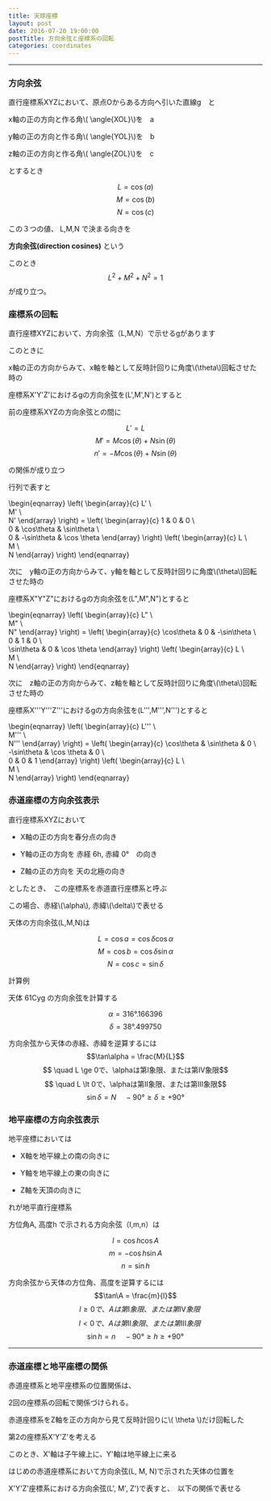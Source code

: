 ```yaml
---
title: 天球座標
layout: post
date: 2016-07-20 19:00:00
postTitle: 方向余弦と座標系の回転
categories: coordinates
---
```


-------

### 方向余弦

<div id="canvas1"></div>

直行座標系XYZにおいて、原点Oからある方向へ引いた直線g　と

x軸の正の方向と作る角\\( \angle{XOL}\\)を　a

y軸の正の方向と作る角\\( \angle{YOL}\\)を　b

z軸の正の方向と作る角\\( \angle{ZOL}\\)を　c 

とするとき

$$L= \cos(a) $$
$$M= \cos(b)$$
$$N= \cos(c)$$

この３つの値、 L,M,N で決まる向きを

__方向余弦(direction cosines)__ という

このとき
$$L^2+M^2+N^2 = 1$$
が成り立つ。

### 座標系の回転

直行座標XYZにおいて、方向余弦（L,M,N）で示せるgがあります

このときに　

x軸の正の方向からみて、x軸を軸として反時計回りに角度\\(\theta\\)回転させた時の

座標系X'Y'Z'におけるgの方向余弦を(L',M',N')とすると

前の座標系XYZの方向余弦との間に

$$L'=L$$
$$M'=M\cos(\theta) + N\sin(\theta)$$
$$n'=-M\cos(\theta) + N\sin(\theta)$$

の関係が成り立つ

行列で表すと

\begin{eqnarray}
   \left(
     \begin{array}{c}
       L' \\\
       M' \\\
       N'
     \end{array}
   \right)
 = \left(
     \begin{array}{c}
       1 & 0 & 0 \\\
       0 & \cos\theta & \sin\theta \\\
       0 & -\sin\theta & \cos \theta
     \end{array}
   \right)
   \left(
     \begin{array}{c}
       L \\\
       M \\\
       N
     \end{array}
   \right)
\end{eqnarray}

次に　y軸の正の方向からみて、y軸を軸として反時計回りに角度\\(\theta\\)回転させた時の

座標系X"Y"Z"におけるgの方向余弦を(L",M",N")とすると

\begin{eqnarray}
   \left(
     \begin{array}{c}
       L" \\\
       M" \\\
       N"
     \end{array}
   \right)
 = \left(
     \begin{array}{c} 
       \cos\theta & 0 & -\sin\theta \\\
       0 & 1 & 0 \\\
       \sin\theta & 0 & \cos \theta
     \end{array}
   \right)
   \left(
     \begin{array}{c}
       L \\\
       M \\\
       N
     \end{array}
   \right)
\end{eqnarray}

次に　z軸の正の方向からみて、z軸を軸として反時計回りに角度\\(\theta\\)回転させた時の

座標系X'''Y'''Z'''におけるgの方向余弦を(L''',M''',N''')とすると

\begin{eqnarray}
   \left(
     \begin{array}{c}
       L''' \\\
       M''' \\\
       N'''
     \end{array}
   \right)
 = \left(
     \begin{array}{c} 
       \cos\theta &  \sin\theta & 0 \\\
       -\sin\theta &  \cos \theta & 0 \\\
       0 & 0 & 1 
     \end{array}
   \right)
   \left(
     \begin{array}{c}
       L \\\
       M \\\
       N
     \end{array}
   \right)
\end{eqnarray}

### 赤道座標の方向余弦表示

<div id="canvas2"></div>

直行座標系XYZにおいて

+ X軸の正の方向を春分点の向き

+ Y軸の正の方向を 赤経 6h, 赤緯 0°　の向き

+ Z軸の正の方向を 天の北極の向き

としたとき、　この座標系を赤道直行座標系と呼ぶ

この場合、赤経\\(\alpha\\), 赤緯\\(\delta\\)で表せる

天体の方向余弦(L,M,N)は

$$L=\cos{a}=\cos \delta \cos \alpha$$
$$M=\cos{b}=\cos \delta \sin \alpha$$
$$N=\cos{c}=\sin \delta $$

<label class="label label-info">計算例</label>

天体 61Cyg の方向余弦を計算する

$$\alpha=316°.166396$$
$$\delta=38°.499750$$

<div id="L"></div>
<div id="M"></div>
<div id="N"></div>

方向余弦から天体の赤経、赤緯を逆算するには
$$\tan\alpha = \frac{M}{L}$$
$$ \quad L \ge 0で、\alphaは第Ⅰ象限、または第Ⅳ象限$$
$$ \quad L \lt 0で、\alphaは第Ⅱ象限、または第Ⅲ象限$$
$$\sin \delta=N \quad -90°　\ge \delta \ge +90°　$$

### 地平座標の方向余弦表示

<div id="canvas3"></div>

地平座標においては

+ X軸を地平線上の南の向きに

+ Y軸を地平線上の東の向きに

+ Z軸を天頂の向きに

れが地平直行座標系

方位角A, 高度h で示される方向余弦（l,m,n）は

$$l = \cos h \cos A$$
$$m = -\cos h \sin A$$
$$n = \sin h$$

方向余弦から天体の方位角、高度を逆算するには
$$\tan\A = \frac{m}{l}$$
$$ \quad l \ge 0で、Aは第Ⅰ象限、または第Ⅳ象限$$
$$ \quad l \lt 0で、Aは第Ⅱ象限、または第Ⅲ象限$$
$$\sin h=n \quad -90°　\ge h \ge +90°　$$

-----

### 赤道座標と地平座標の関係

<div id="canvas4"></div>

赤道座標系と地平座標系の位置関係は、

2回の座標系の回転で関係づけられる。

赤道座標系をZ軸を正の方向から見て反時計回りに\\( \theta \\)だけ回転した

第2の座標系X'Y'Z'を考える

このとき、X'軸は子午線上に、Y'軸は地平線上に来る

はじめの赤道座標系において方向余弦(L, M, N)で示された天体の位置を

X'Y'Z'座標系における方向余弦(L', M', Z')で表すと、　以下の関係で表せる





<script src="//code.jquery.com/jquery-1.11.3.js"></script>
<script src="{{site.url}}/js/three.js"></script>
<script src="{{site.url}}/js/celestial-calc.js"></script>
<script src="https://dl.dropboxusercontent.com/u/3587259/Code/Threejs/OrbitControls.js"></script>
<script type="text/javascript" src="http://cdn.mathjax.org/mathjax/latest/MathJax.js?config=TeX-AMS-MML_SVG"></script>
<script src="https://cdn.rawgit.com/google/code-prettify/master/loader/run_prettify.js?skin=sons-of-obsidian"></script>
<script type="text/javascript">
var $window = $(window)
  // make code pretty
  $('pre').addClass('prettyprint');
  $('pre').css({"background":"#111",
                 "font-size":"1.05em",
                    "border":"0px"}
                );
  $('code').css({"font-size":"1.05em","color":"#f00"});
  $('canvas').css({"background":"#fff"});

var height = 500,
    width  = 700;
var pi2 = Math.PI * 2;
var pi = Math.PI;
var aDegree = Math.PI / 180;
var decStep = Math.PI / 18;

function Point(x,y,z){
  this.x = x;
  this.y = y;
  this.z = z;
};
  // variables
  var sphereRadius = 200,
      earthRadius = 4,
      axisLength = sphereRadius * 1.3;

  // point material
  var pointMaterial = new THREE.MeshLambertMaterial( {
    color: 0xffffff
  } );
  var pointGeometry = new THREE.SphereGeometry( 4, 32, 32 );

  // oxyz座標
  var xyz = [];
  xyz.push(new Point(0,0,0));
  xyz.push(new Point(axisLength,0,0));
  xyz.push(new Point(0,axisLength,0));
  xyz.push(new Point(0,0,axisLength));

  // 東西南北
  var news = [];
  news.push(new Point(sphereRadius,0,0));
  news.push(new Point(0,sphereRadius,0));
  news.push(new Point(-sphereRadius,0,0));
  news.push(new Point(0,-sphereRadius,0));

// 
var proc1 = function(){

  // シーン追加
  var scene = new THREE.Scene();
    // カメラを追加
  var camera = new THREE.OrthographicCamera(  width / - 2, width / 2, height / 2, height / - 2, 1, 10000 );
  camera.position.y = -1000;

  // ライト追加
  var ambLight = new THREE.AmbientLight(0xffff00, 1.0);
  scene.add(ambLight);



  // point material
  var pointMaterial = new THREE.MeshLambertMaterial( {
    color: 0xffffff
  } );

  
  // renderer 追加
  var renderer = new THREE.WebGLRenderer();
  renderer.setSize( width, height );
  document.getElementById("canvas1").appendChild( renderer.domElement );
  // control追加
  controls = new THREE.OrbitControls(camera, renderer.domElement);
  
  // オブジェクト追加
  var group = new THREE.Group();
  
  // Celestial Sphere
  var sphereGeo = new THREE.SphereGeometry( sphereRadius, 32, 32 );
  var sphereMat = new THREE.MeshLambertMaterial( {
    color: 0xffff00,
    transparent: true,
    opacity: 0.3
  } );
  // celestial sphere
  var sphere = new THREE.Mesh( sphereGeo, sphereMat );
  group.add( sphere );

  // 座標xyz  
  var points = [];
  for (var i = 0; i < xyz.length; i++) {

    points[i] = new THREE.SphereGeometry( 4, 32, 32 );
    var x = xyz[i].x;
    var y = xyz[i].y;
    var z = xyz[i].z;
 
    var pointMesh = new THREE.Mesh( points[i], pointMaterial );
    pointMesh.position.set(x, y, z) ; 
    group.add(pointMesh);

  };

  // 天体点
  var gamma = new THREE.SphereGeometry( 4, 32, 32 );
  var pointMesh = new THREE.Mesh( gamma, pointMaterial );

  var alpha = aDegree * 30;
  var delta = aDegree * 45;

  var x = sphereRadius;
  var y = 0;
  var z = 0;

  // z軸の周りを反時計回りで回す
  var x1 = x*Math.cos(delta) + y*Math.sin(delta);
  var y1 = x*Math.sin(delta) + y*Math.cos(delta);  
  var z1 = 0;

  // y軸の周りを反時計回りで回す
  var x2 = x1*Math.cos(alpha) + z1*Math.sin(alpha);
  var y2 = y1;  
  var z2 = x1*Math.sin(alpha) + z1*Math.cos(alpha);

  pointMesh.position.set(x2, y2, z2);
  
  group.add(pointMesh);

  // ********* 天の赤道 ***********
  material = new THREE.MeshLambertMaterial( {
    color: 0xffffff
  } );

  var horison = new THREE.Geometry();
    
  var theta = 0;
  var r = sphereRadius * Math.cos(theta);
  var y = sphereRadius * Math.sin(theta); 

  for (var j=0; j<=pi2; j+=aDegree){
      var x = r*Math.cos(j);
      var z = r*Math.sin(j);

      horison.vertices.push(
        new THREE.Vector3( x, y, z )
      );
  };
  var horisonLine = new THREE.Line( horison, material );
  group.add( horisonLine );

  // ********* 天体線 ***********
  material = new THREE.MeshLambertMaterial( {
    color: 0xffffff
  } );

  var body = new THREE.Geometry();
    
  var alpha = aDegree * 30;
  var x = sphereRadius;
  var y = 0;
  var z = 0;

  for (var delta=0; delta<=pi2/4; delta+=aDegree){
      // z軸の周りを反時計回りで回す
      var x1 = x*Math.cos(delta) + y*Math.sin(delta);
      var y1 = x*Math.sin(delta) + y*Math.cos(delta);  
      var z1 = 0;

      // y軸の周りを反時計回りで回す
      var x3 = x1*Math.cos(alpha) + z1*Math.sin(alpha);
      var y3 = y1;  
      var z3 = x1*Math.sin(alpha) + z1*Math.cos(alpha);

      body.vertices.push(
        new THREE.Vector3( x3, y3, z3 )
      );
  };
  var bodyLine = new THREE.Line( body, material );
  group.add( bodyLine );

  // XYZ線
  var lines = [];
  material = new THREE.MeshLambertMaterial( {
      color: 0xffffff
  } );

  for (var i = 0; i < xyz.length; i++) {
    
    lines[i] = new THREE.Geometry();
    var x = 1.3*xyz[i].x;
    var y = 1.3*xyz[i].y;
    var z = 1.3*xyz[i].z;
    lines[i].vertices.push(new THREE.Vector3( 0, 0, 0 ));
    lines[i].vertices.push(new THREE.Vector3( x, y, z ));
    var line = new THREE.Line( lines[i], material );
    group.add( line );

  };
 
  // g線
  var gLine = new THREE.Geometry();
    var x = 1.5*x2;
    var y = 1.5*y2;
    var z = 1.5*z2;
    gLine.vertices.push(new THREE.Vector3( 0, 0, 0 ));
    gLine.vertices.push(new THREE.Vector3( x, y, z ));
    var line = new THREE.Line( gLine, material );
  group.add( line );

  // 文字
  var loader = new THREE.FontLoader();
  var font;
  loader.load( '{{site.url}}/fonts/helvetiker_regular.typeface.json',   
    function ( response ) {
      font = response;
      
      material = new THREE.MeshPhongMaterial( { color: 0xffffff } );
      // direction
      for (var i = 0; i < xyz.length; i++) {
        
        var text = (i==0)?"O":(i==1)?"Y":(i==2)?"Z":"X";
        var textGeo = new THREE.TextGeometry( text, {
          font: font,
          size: 15,
          height: 5
        });    
        var textMesh1 = new THREE.Mesh( textGeo, material );

        textMesh1.position.x = 1.1*xyz[i].x; 
        textMesh1.position.y = 1.1*xyz[i].y;
        textMesh1.position.z = 1.1*xyz[i].z;
 
        //textMesh1.rotation.y = (i-1) * pi2 / 4 ;
        group.add(textMesh1);
      };

     
     //原点
     var text = "O";
     var textGeo = new THREE.TextGeometry( text, {
          font: font,
          size: 15,
          height: 5
      }); 
      var textMesh4 = new THREE.Mesh( textGeo, material );   

      textMesh4.position.set(0,0,0); 
 
      textMesh4.rotation.y =  pi2/3 - pi2/4;
      group.add(textMesh4);

    
     //天体
     var text = "R(L,M,N)";
     var textGeo = new THREE.TextGeometry( text, {
          font: font,
          size: 15,
          height: 5
      }); 
      var textMesh5 = new THREE.Mesh( textGeo, material );   

      textMesh5.position.set(x2+15,y2+15,z2); 
 
      textMesh5.rotation.y =  aDegree*35;
      group.add(textMesh5);

     //g線
     var text = "g";
     var textGeo = new THREE.TextGeometry( text, {
          font: font,
          size: 15,
          height: 5
      }); 
      var textMesh5 = new THREE.Mesh( textGeo, material );   

      textMesh5.position.set(1.5*x2+15,1.5*y2+15,1.5*z2); 
 
      textMesh5.rotation.y =  aDegree*35;
      group.add(textMesh5);
        
  });

  group.rotation.x = aDegree*110;
  group.rotation.y = -aDegree*45;
  
  scene.add( group );
  
  function render() {
    requestAnimationFrame( render );

    renderer.render( scene, camera );

    controls.update();
  }

  render();
} 

var proc2 = function(){
  // シーン追加
  var scene = new THREE.Scene();
  // カメラを追加
  var camera = new THREE.OrthographicCamera(  width / - 2, width / 2, height / 2, height / - 2, 1, 10000 );
  camera.position.y = -1000;

  // ライト追加
  var ambLight = new THREE.AmbientLight(0xffff00, 1.0);
  scene.add(ambLight);

   // renderer 追加
  var renderer = new THREE.WebGLRenderer();
  renderer.setSize( width, height );
  document.getElementById("canvas2").appendChild( renderer.domElement );
  // control追加
  controls = new THREE.OrbitControls(camera, renderer.domElement);
  
  // グループ追加
  var group = new THREE.Group();
 
   // ** Celestial Sphere ******
  var sphereGeo = new THREE.SphereGeometry( sphereRadius, 32, 32 );
  var sphereMat = new THREE.MeshLambertMaterial( {
    color: 0xffff00,
    transparent: true,
    opacity: 0.3
  } );
  // celestial sphere
  var sphere = new THREE.Mesh( sphereGeo, sphereMat );
  group.add( sphere );

  /* *** Lines  ***** */

  // ********* 天の赤道 ***********
  material = new THREE.MeshLambertMaterial( {
    color: 0xff0000
  } );

  var horison = new THREE.Geometry();
    
  var theta = 0;
  var r = sphereRadius * Math.cos(theta);
  var z = sphereRadius * Math.sin(theta); 

  for (var j=0; j<=pi2; j+=aDegree){
      var x = r*Math.cos(j);
      var y = r*Math.sin(j);

      horison.vertices.push(
        new THREE.Vector3( x, y, z )
      );
  };
  var horisonLine = new THREE.Line( horison, material );
  group.add( horisonLine );
 
  // ********* 赤経角度線 ***********
  material = new THREE.MeshLambertMaterial( {
    color: 0x00ff00
  } );

  var horison = new THREE.Geometry();
    
  var theta = 0;
  var r = ( sphereRadius + 50) * Math.cos(theta);
  var z = ( sphereRadius + 50) * Math.sin(theta); 

  for (var j=0; j<=aDegree*60; j+=aDegree){
      var x = r*Math.cos(j);
      var y = r*Math.sin(j);

      horison.vertices.push(
        new THREE.Vector3( x, y, z )
      );
  };
  var horisonLine = new THREE.Line( horison, material );
  group.add( horisonLine );
 
  // XYZ線 **************
  var lines = [];
  material = new THREE.MeshLambertMaterial( {
      color: 0xffffff
  } );

  for (var i = 1; i < xyz.length; i++) {
    
    lines[i] = new THREE.Geometry();
    var x = 1.3*xyz[i].x;
    var y = 1.3*xyz[i].y;
    var z = 1.3*xyz[i].z;
    lines[i].vertices.push(new THREE.Vector3( 0, 0, 0 ));
    lines[i].vertices.push(new THREE.Vector3( x, y, z ));
    var line = new THREE.Line( lines[i], material );
    group.add( line );

  };
  
  // ********* 天体線 ***********
  material = new THREE.MeshLambertMaterial( {
    color: 0xffffff
  } );

  var body = new THREE.Geometry();
    
  var alpha = aDegree * 30;
  var x = 0;
  var y = sphereRadius;
  var z = 0;

  for (var delta=0; delta<=pi2/4; delta+=aDegree){
      // x軸の周りを反時計回りで回す
      var x1 = 0;
      var y1 = y*Math.cos(delta) + z*Math.sin(delta);
      var z1 = y*Math.sin(delta) + z*Math.cos(delta);  

      // z軸の周りを反時計回りで回す
      var x3 = x1*Math.cos(alpha) + y1*Math.sin(alpha);
      var y3 = x1*Math.sin(alpha) + y1*Math.cos(alpha);
      var z3 = z1;  

      body.vertices.push(
        new THREE.Vector3( x3, y3, z3 )
      );
  };
  
  var bodyLine = new THREE.Line( body, material );
  group.add( bodyLine );

  // 赤緯デルタ角度線
  deltaMat = new THREE.MeshLambertMaterial( {
    color: 0x00ff00
  } );
  var deltaLine = new THREE.Geometry();
    
  var alpha = aDegree * 30;
  var x = 0;
  var y = sphereRadius + 50;
  var z = 0;

  for (var delta=0; delta<=aDegree*45; delta+=aDegree){
      // x軸の周りを反時計回りで回す
      var x1 = 0;
      var y1 = y*Math.cos(delta) + z*Math.sin(delta);
      var z1 = y*Math.sin(delta) + z*Math.cos(delta);  

      // z軸の周りを反時計回りで回す
      var x3 = x1*Math.cos(alpha) + y1*Math.sin(alpha);
      var y3 = x1*Math.sin(alpha) + y1*Math.cos(alpha);
      var z3 = z1;  

      deltaLine.vertices.push(
        new THREE.Vector3( x3, y3, z3 )
      );
  };
  var deltaLine = new THREE.Line( deltaLine, deltaMat );
  group.add( deltaLine );


  /* **** Points **** */

  // 座標xyz  
  var points = [];
  for (var i = 0; i < xyz.length; i++) {

    points[i] = new THREE.SphereGeometry( 4, 32, 32 );
    var x = xyz[i].x;
    var y = xyz[i].y;
    var z = xyz[i].z;
 
    var pointMesh = new THREE.Mesh( points[i], pointMaterial );
    pointMesh.position.set(x, y, z) ; 
    group.add(pointMesh);

  };

    // 天体点
  var gamma = new THREE.SphereGeometry( 4, 32, 32 );
  var pointMesh = new THREE.Mesh( gamma, pointMaterial );

  var alpha = aDegree * 30;
  var delta = aDegree * 45;

  var x = 0;
  var y = sphereRadius;
  var z = 0;

  // x軸の周りを反時計回りで回す
  var x1 = 0;
  var y1 = y*Math.cos(delta) + z*Math.sin(delta);
  var z1 = y*Math.sin(delta) + z*Math.cos(delta);  

  // z軸の周りを反時計回りで回す
  var x2 = x1*Math.cos(alpha) + y1*Math.sin(alpha);
  var y2 = x1*Math.sin(alpha) + y1*Math.cos(alpha);
  var z2 = z1;  

  pointMesh.position.set(x2, y2, z2);
  
  group.add(pointMesh);

  // 天体と天頂を通る大円と赤道の交点
  var point = new THREE.SphereGeometry( 4, 32, 32 );
  var pointMesh = new THREE.Mesh( point, pointMaterial );

  var alpha = aDegree * 30;

  var x = 0;
  var y = sphereRadius;
  var z = 0;

  // z軸の周りを反時計回りで回す
  var x3 = x*Math.cos(alpha) + y*Math.sin(alpha);
  var y3 = x*Math.sin(alpha) + y*Math.cos(alpha);
  var z3 = z;  

  pointMesh.position.set(x3, y3, z3);
  
  group.add(pointMesh);

  // 原点-交点
  var gLine = new THREE.Geometry();
    var x = 1.5*x3;
    var y = 1.5*y3;
    var z = 1.5*z3;
    gLine.vertices.push(new THREE.Vector3( 0, 0, 0 ));
    gLine.vertices.push(new THREE.Vector3( x, y, z ));
    var line = new THREE.Line( gLine, material );
  group.add( line );

  // g線
  var gLine = new THREE.Geometry();
    var x = 1.5*x2;
    var y = 1.5*y2;
    var z = 1.5*z2;
    gLine.vertices.push(new THREE.Vector3( 0, 0, 0 ));
    gLine.vertices.push(new THREE.Vector3( x, y, z ));
    var line = new THREE.Line( gLine, material );
  group.add( line );

  // **** 文字 *****
  var loader = new THREE.FontLoader();
  var font;
  loader.load( '{{site.url}}/fonts/helvetiker_regular.typeface.json',   
    function ( response ) {
      font = response;
      
      material = new THREE.MeshPhongMaterial( { color: 0xffffff } );
      // direction
      for (var i = 0; i < xyz.length; i++) {
        
        var text = (i==0)?"O":(i==1)?"X":(i==2)?"Y":"Z";
        var textGeo = new THREE.TextGeometry( text, {
          font: font,
          size: 15,
          height: 5
        });    
        var textMesh1 = new THREE.Mesh( textGeo, material );

        textMesh1.position.x = 1.3*xyz[i].x; 
        textMesh1.position.y = 1.3*xyz[i].y;
        textMesh1.position.z = 1.3*xyz[i].z;

        textMesh1.rotation.x = pi2 / 4 ;
        if ( i== 0) {
          textMesh1.rotation.y = -aDegree*60;
        } else {
          textMesh1.rotation.y = -aDegree*(60+30*(3*i-2));
        }
        
        group.add(textMesh1);
      };
      // 春分点、y軸
      for (var i = 1; i < 3; i++) {
        
        var text = (i==1)?"equinox":"6h";
        var textGeo = new THREE.TextGeometry( text, {
          font: font,
          size: 15,
          height: 5
        });    
        var textMesh1 = new THREE.Mesh( textGeo, material );

        textMesh1.position.x = 1.1*xyz[i].x; 
        textMesh1.position.y = 1.1*xyz[i].y;
        textMesh1.position.z = 1.1*xyz[i].z+20;

        textMesh1.rotation.x = pi2 / 4 ;
        if ( i== 0) {
          textMesh1.rotation.y = -aDegree*60;
        } else {
          textMesh1.rotation.y = aDegree*(60+30*(3*i-2));
        }
        
        group.add(textMesh1);
      };

     // 天の北極
     var text = "P";
     var textGeo = new THREE.TextGeometry( text, {
          font: font,
          size: 15,
          height: 5
      });    
      var textMesh1 = new THREE.Mesh( textGeo, material );

      textMesh1.position.x = 1.1*xyz[3].x; 
      textMesh1.position.y = 1.1*xyz[3].y;
      textMesh1.position.z = 1.1*xyz[3].z;

      textMesh1.rotation.x = pi2 / 4 ;
      textMesh1.rotation.y = -aDegree*(60+30*(3*3-2));
        
      group.add(textMesh1);
 
     //天体
     var text = "R(L,M,N)";
     var textGeo = new THREE.TextGeometry( text, {
          font: font,
          size: 15,
          height: 5
      }); 
      var textMesh5 = new THREE.Mesh( textGeo, material );   

      textMesh5.position.set(x2+15,y2+15,z2); 
 
      textMesh5.rotation.x =  aDegree*90;
      textMesh5.rotation.y =  aDegree*120;
      group.add(textMesh5);

     //g線
     var text = "g";
     var textGeo = new THREE.TextGeometry( text, {
          font: font,
          size: 15,
          height: 5
      }); 
      var textMesh5 = new THREE.Mesh( textGeo, material );   

      textMesh5.position.set(1.5*x2+15,1.5*y2+15,1.5*z2); 

      textMesh5.rotation.x =  aDegree*90;
      textMesh5.rotation.y =  aDegree*120;
 
      group.add(textMesh5);

     //alpha
     var text = "α";
     var textGeo = new THREE.TextGeometry( text, {
          font: font,
          size: 15,
          height: 5
      }); 
      var textMesh5 = new THREE.Mesh( textGeo, material );   

      var x = (sphereRadius + 55)*Math.cos(aDegree*30);
      var y = (sphereRadius + 55)*Math.sin(aDegree*30);
      textMesh5.position.set(x,y,-20); 

      textMesh5.rotation.x =  aDegree*90;
      textMesh5.rotation.y =  aDegree*120;
 
      group.add(textMesh5);

     //delta
     var text = "δ";
     var textGeo = new THREE.TextGeometry( text, {
          font: font,
          size: 15,
          height: 5
      }); 
      var textMesh5 = new THREE.Mesh( textGeo, material );   

      var alpha = aDegree * 30;
      var delta = aDegree * 20; 

      var x = 0;
      var y = sphereRadius + 50;
      var z = 0;

      // x軸の周りを反時計回りで回す
      var x1 = 0;
      var y1 = y*Math.cos(delta) + z*Math.sin(delta);
      var z1 = y*Math.sin(delta) + z*Math.cos(delta);  

      // z軸の周りを反時計回りで回す
      var x3 = x1*Math.cos(alpha) + y1*Math.sin(alpha);
      var y3 = x1*Math.sin(alpha) + y1*Math.cos(alpha);
      var z3 = z1;  
     
     　textMesh5.position.set(x3,y3,z3); 

      textMesh5.rotation.x =  aDegree*90;
      textMesh5.rotation.y =  aDegree*120;
 
      group.add(textMesh5);
        
  });


  group.rotation.z = -aDegree*120;
  group.rotation.x = aDegree*10;

  scene.add( group );
  
  function render() {
    requestAnimationFrame( render );

    renderer.render( scene, camera );

    controls.update();
  }

  render();
}

var proc3 = function(){
  // シーン追加
  var scene = new THREE.Scene();
  // カメラを追加
  var camera = new THREE.OrthographicCamera(  width / - 2, width / 2, height / 2, height / - 2, 1, 10000 );
  camera.position.y = -1000;

  // ライト追加
  var ambLight = new THREE.AmbientLight(0xffff00, 1.0);
  scene.add(ambLight);

   // renderer 追加
  var renderer = new THREE.WebGLRenderer();
  renderer.setSize( width, height );
  document.getElementById("canvas3").appendChild( renderer.domElement );
  // control追加
  controls = new THREE.OrbitControls(camera, renderer.domElement);
  
  // グループ追加
  var group = new THREE.Group();
 
   // ** Celestial Sphere ******
  var sphereGeo = new THREE.SphereGeometry( sphereRadius, 32, 32 );
  var sphereMat = new THREE.MeshLambertMaterial( {
    color: 0xffff00,
    transparent: true,
    opacity: 0.3
  } );
  // celestial sphere
  var sphere = new THREE.Mesh( sphereGeo, sphereMat );
  group.add( sphere );

  /* *** Lines  ***** */

  // ********* 天の赤道 ***********
  material = new THREE.MeshLambertMaterial( {
    color: 0xff0000
  } );

  var horison = new THREE.Geometry();
    
  var theta = 0;
  var r = sphereRadius * Math.cos(theta);
  var z = sphereRadius * Math.sin(theta); 

  for (var j=0; j<=pi2; j+=aDegree){
      var x = r*Math.cos(j);
      var y = r*Math.sin(j);

      horison.vertices.push(
        new THREE.Vector3( x, y, z )
      );
  };
  var horisonLine = new THREE.Line( horison, material );
  group.add( horisonLine );
 
  // ********* 経度度線 ***********
  material = new THREE.MeshLambertMaterial( {
    color: 0x00ff00
  } );

  var horison = new THREE.Geometry();
    
  var theta = 0;
  var r = sphereRadius/2;
  var z = r * Math.sin(theta); 

  for (var j=60*aDegree; j<=aDegree*360; j+=aDegree){
      var x = r*Math.cos(j);
      var y = r*Math.sin(j);

      horison.vertices.push(
        new THREE.Vector3( x, y, z )
      );
  };
  var horisonLine = new THREE.Line( horison, material );
  group.add( horisonLine );
 
  // XYZ線 **************
  var lines = [];
  material = new THREE.MeshLambertMaterial( {
      color: 0xffffff
  } );

  for (var i = 1; i < xyz.length; i++) {
    
    lines[i] = new THREE.Geometry();
    var x = 1.3*xyz[i].x;
    var y = 1.3*xyz[i].y;
    var z = 1.3*xyz[i].z;
    lines[i].vertices.push(new THREE.Vector3( 0, 0, 0 ));
    lines[i].vertices.push(new THREE.Vector3( x, y, z ));
    var line = new THREE.Line( lines[i], material );
    group.add( line );

  };
  // 東西南北線 **************
  var lines = [];
  material = new THREE.MeshLambertMaterial( {
      color: 0xffffff
  } );

  for (var i = 1; i < news.length; i++) {
    
    lines[i] = new THREE.Geometry();
    var x = news[i].x;
    var y = news[i].y;
    var z = news[i].z;
    lines[i].vertices.push(new THREE.Vector3( 0, 0, 0 ));
    lines[i].vertices.push(new THREE.Vector3( x, y, z ));
    var line = new THREE.Line( lines[i], material );
    group.add( line );

  };
  
  // ********* 天体線 ***********
  material = new THREE.MeshLambertMaterial( {
    color: 0xffffff
  } );

  var body = new THREE.Geometry();
    
  var alpha = aDegree * 30;
  var x = 0;
  var y = sphereRadius;
  var z = 0;

  for (var delta=0; delta<=pi2/4; delta+=aDegree){
      // x軸の周りを反時計回りで回す
      var x1 = 0;
      var y1 = y*Math.cos(delta) + z*Math.sin(delta);
      var z1 = y*Math.sin(delta) + z*Math.cos(delta);  

      // z軸の周りを反時計回りで回す
      var x3 = x1*Math.cos(alpha) + y1*Math.sin(alpha);
      var y3 = x1*Math.sin(alpha) + y1*Math.cos(alpha);
      var z3 = z1;  

      body.vertices.push(
        new THREE.Vector3( x3, y3, z3 )
      );
  };
  
  var bodyLine = new THREE.Line( body, material );
  group.add( bodyLine );

  // 高度線
  deltaMat = new THREE.MeshLambertMaterial( {
    color: 0x00ff00
  } );
  var deltaLine = new THREE.Geometry();
    
  var alpha = aDegree * 30;
  var x = 0;
  var y = sphereRadius + 50;
  var z = 0;

  for (var delta=0; delta<=aDegree*45; delta+=aDegree){
      // x軸の周りを反時計回りで回す
      var x1 = 0;
      var y1 = y*Math.cos(delta) + z*Math.sin(delta);
      var z1 = y*Math.sin(delta) + z*Math.cos(delta);  

      // z軸の周りを反時計回りで回す
      var x3 = x1*Math.cos(alpha) + y1*Math.sin(alpha);
      var y3 = x1*Math.sin(alpha) + y1*Math.cos(alpha);
      var z3 = z1;  

      deltaLine.vertices.push(
        new THREE.Vector3( x3, y3, z3 )
      );
  };
  var deltaLine = new THREE.Line( deltaLine, deltaMat );
  group.add( deltaLine );


  /* **** Points **** */

  // 座標xyz  
  var points = [];
  for (var i = 0; i < xyz.length; i++) {

    points[i] = new THREE.SphereGeometry( 4, 32, 32 );
    var x = xyz[i].x;
    var y = xyz[i].y;
    var z = xyz[i].z;
 
    var pointMesh = new THREE.Mesh( points[i], pointMaterial );
    pointMesh.position.set(x, y, z) ; 
    group.add(pointMesh);

  };

  // 東西南北  
  var points = [];
  for (var i = 0; i < news.length; i++) {

    points[i] = new THREE.SphereGeometry( 4, 32, 32 );
    var x = news[i].x;
    var y = news[i].y;
    var z = news[i].z;
 
    var pointMesh = new THREE.Mesh( points[i], pointMaterial );
    pointMesh.position.set(x, y, z) ; 
    group.add(pointMesh);

  };

    // 天体点
  var gamma = new THREE.SphereGeometry( 4, 32, 32 );
  var pointMesh = new THREE.Mesh( gamma, pointMaterial );

  var alpha = aDegree * 30;
  var delta = aDegree * 45;

  var x = 0;
  var y = sphereRadius;
  var z = 0;

  // x軸の周りを反時計回りで回す
  var x1 = 0;
  var y1 = y*Math.cos(delta) + z*Math.sin(delta);
  var z1 = y*Math.sin(delta) + z*Math.cos(delta);  

  // z軸の周りを反時計回りで回す
  var x2 = x1*Math.cos(alpha) + y1*Math.sin(alpha);
  var y2 = x1*Math.sin(alpha) + y1*Math.cos(alpha);
  var z2 = z1;  

  pointMesh.position.set(x2, y2, z2);
  
  group.add(pointMesh);

  // 天体と天頂を通る大円と赤道の交点
  var point = new THREE.SphereGeometry( 4, 32, 32 );
  var pointMesh = new THREE.Mesh( point, pointMaterial );

  var alpha = aDegree * 30;

  var x = 0;
  var y = sphereRadius;
  var z = 0;

  // z軸の周りを反時計回りで回す
  var x3 = x*Math.cos(alpha) + y*Math.sin(alpha);
  var y3 = x*Math.sin(alpha) + y*Math.cos(alpha);
  var z3 = z;  

  pointMesh.position.set(x3, y3, z3);
  
  group.add(pointMesh);

  // 原点-交点
  var gLine = new THREE.Geometry();
    var x = 1.5*x3;
    var y = 1.5*y3;
    var z = 1.5*z3;
    gLine.vertices.push(new THREE.Vector3( 0, 0, 0 ));
    gLine.vertices.push(new THREE.Vector3( x, y, z ));
    var line = new THREE.Line( gLine, material );
  group.add( line );

  // g線
  var gLine = new THREE.Geometry();
    var x = 1.5*x2;
    var y = 1.5*y2;
    var z = 1.5*z2;
    gLine.vertices.push(new THREE.Vector3( 0, 0, 0 ));
    gLine.vertices.push(new THREE.Vector3( x, y, z ));
    var line = new THREE.Line( gLine, material );
  group.add( line );

  // **** 文字 *****
  var loader = new THREE.FontLoader();
  var font;
  loader.load( '{{site.url}}/fonts/helvetiker_regular.typeface.json',   
    function ( response ) {
      font = response;
      
      material = new THREE.MeshPhongMaterial( { color: 0xffffff } );
      // axis
      for (var i = 0; i < xyz.length; i++) {
        
        var text = (i==0)?"O":(i==1)?"x":(i==2)?"y":"z";
        var textGeo = new THREE.TextGeometry( text, {
          font: font,
          size: 15,
          height: 5
        });    
        var textMesh1 = new THREE.Mesh( textGeo, material );

        textMesh1.position.x = 1.3*xyz[i].x; 
        textMesh1.position.y = 1.3*xyz[i].y;
        textMesh1.position.z = 1.3*xyz[i].z;

        textMesh1.rotation.x = pi2 / 4 ;
        if ( i== 0) {
          textMesh1.rotation.y = -aDegree*60;
        } else {
          textMesh1.rotation.y = -aDegree*(60+30*(3*i-2));
        }
        
        group.add(textMesh1);
      };

      // 東西南北
      for (var i = 0; i < news.length; i++) {
        
        var text = (i==0)?"S":(i==1)?"E":(i==2)?"N":"W";
        var textGeo = new THREE.TextGeometry( text, {
          font: font,
          size: 15,
          height: 5
        });    
        var textMesh1 = new THREE.Mesh( textGeo, material );

        textMesh1.position.x = 1.1*news[i].x; 
        textMesh1.position.y = 1.1*news[i].y;
        textMesh1.position.z = 1.1*news[i].z;

        textMesh1.rotation.x = pi2 / 4 ;
        if ( i== 0) {
          textMesh1.rotation.y = aDegree*90;
        } else if ( i== 2) {
          textMesh1.rotation.y = -aDegree*90;
        } else {
          textMesh1.rotation.y = aDegree*(90+45*(4*i-2));
        }
        
        group.add(textMesh1);
      };


     // 天頂
     var text = "Z";
     var textGeo = new THREE.TextGeometry( text, {
          font: font,
          size: 15,
          height: 5
      });    
      var textMesh1 = new THREE.Mesh( textGeo, material );

      textMesh1.position.x = 1.1*xyz[3].x; 
      textMesh1.position.y = 1.1*xyz[3].y;
      textMesh1.position.z = 1.1*xyz[3].z;

      textMesh1.rotation.x = pi2 / 4 ;
      textMesh1.rotation.y = -aDegree*(60+30*(3*3-2));
        
      group.add(textMesh1);
 
     //天体
     var text = "X(l,m,n)";
     var textGeo = new THREE.TextGeometry( text, {
          font: font,
          size: 15,
          height: 5
      }); 
      var textMesh5 = new THREE.Mesh( textGeo, material );   

      textMesh5.position.set(x2+15,y2+15,z2); 
 
      textMesh5.rotation.x =  aDegree*90;
      textMesh5.rotation.y =  aDegree*120;
      group.add(textMesh5);

     //g線
     var text = "g";
     var textGeo = new THREE.TextGeometry( text, {
          font: font,
          size: 15,
          height: 5
      }); 
      var textMesh5 = new THREE.Mesh( textGeo, material );   

      textMesh5.position.set(1.5*x2+15,1.5*y2+15,1.5*z2); 

      textMesh5.rotation.x =  aDegree*90;
      textMesh5.rotation.y =  aDegree*120;
 
      group.add(textMesh5);

     //alpha
     var text = "A";
     var textGeo = new THREE.TextGeometry( text, {
          font: font,
          size: 15,
          height: 5
      }); 
      var textMesh5 = new THREE.Mesh( textGeo, material );   

      var x = (sphereRadius/2)*Math.cos(aDegree*230);
      var y = (sphereRadius/2)*Math.sin(aDegree*230);
      textMesh5.position.set(x,y,0); 

      textMesh5.rotation.x =  aDegree*90;
      textMesh5.rotation.y =  aDegree*120;
 
      group.add(textMesh5);

     //delta
     var text = "h";
     var textGeo = new THREE.TextGeometry( text, {
          font: font,
          size: 15,
          height: 5
      }); 
      var textMesh5 = new THREE.Mesh( textGeo, material );   

      var alpha = aDegree * 30;
      var delta = aDegree * 20; 

      var x = 0;
      var y = sphereRadius + 50;
      var z = 0;

      // x軸の周りを反時計回りで回す
      var x1 = 0;
      var y1 = y*Math.cos(delta) + z*Math.sin(delta);
      var z1 = y*Math.sin(delta) + z*Math.cos(delta);  

      // z軸の周りを反時計回りで回す
      var x3 = x1*Math.cos(alpha) + y1*Math.sin(alpha);
      var y3 = x1*Math.sin(alpha) + y1*Math.cos(alpha);
      var z3 = z1;  
     
     　textMesh5.position.set(x3,y3,z3); 

      textMesh5.rotation.x =  aDegree*90;
      textMesh5.rotation.y =  aDegree*120;
 
      group.add(textMesh5);
        
  });

  group.rotation.z = -aDegree*120;
  group.rotation.x = aDegree*10;

  scene.add( group );
  
  function render() {
    requestAnimationFrame( render );

    renderer.render( scene, camera );

    controls.update();
  }

  render();
}

/**
   赤道座標と地平座標の関係　**/

var proc4 = function(){
  // oxyz座標
  var xyz = [];
  xyz.push(new Point(0,0,0));
  xyz.push(new Point(0,axisLength,0));
  xyz.push(new Point(-axisLength,0,0));
  xyz.push(new Point(0,0,axisLength));

  var xyz_ = [];
  // Origin
  xyz.push(new Point(0,0,0));
  // x axia
  var theta_ = aDegree * 45;
  var x_ = sphereRadius * Math.cos(theta_); 
  var y_ = sphereRadius * Math.sin(theta_);
  var z_ = 0;
  xyz_.push(new Point(x_, y_, z_));

  // y axia
  var theta_ = aDegree * 135;
  var x_ = sphereRadius * Math.cos(theta_); 
  var y_ = sphereRadius * Math.sin(theta_);
  var z_ = 0;
  xyz_.push(new Point(x_, y_, z_));

  // z axia
  var theta_ = aDegree * 45;
  var x_ = 0; 
  var y_ = 0;
  var z_ = sphereRadius;
  xyz_.push(new Point(x_, y_, z_));

  // シーン追加
  var scene = new THREE.Scene();
  // カメラを追加
  var camera = new THREE.OrthographicCamera(  width / - 2, width / 2, height / 2, height / - 2, 1, 10000 );
  camera.position.y = -1000;

  // ライト追加
  var ambLight = new THREE.AmbientLight(0xffff00, 1.0);
  scene.add(ambLight);

   // renderer 追加
  var renderer = new THREE.WebGLRenderer();
  renderer.setSize( width, height );
  document.getElementById("canvas4").appendChild( renderer.domElement );
  // control追加
  controls = new THREE.OrbitControls(camera, renderer.domElement);
  
  // グループ追加
  var group = new THREE.Group();
 
   // ** Celestial Sphere ******
  var sphereGeo = new THREE.SphereGeometry( sphereRadius, 32, 32 );
  var sphereMat = new THREE.MeshLambertMaterial( {
    color: 0xffff00,
    transparent: true,
    opacity: 0.3
  } );
  // celestial sphere
  var sphere = new THREE.Mesh( sphereGeo, sphereMat );
  group.add( sphere );

  /* *** Lines  ***** */

  // ********* 地平線 ***********
  material = new THREE.MeshLambertMaterial( {
    color: 0x00ff00
  } );

  var horison = new THREE.Geometry();
    
  var theta = 0;
  var r = sphereRadius * Math.cos(theta);
  var z = sphereRadius * Math.sin(theta); 

  for (var j=0; j<=pi2; j+=aDegree){
      var x = r*Math.cos(j);
      var y = r*Math.sin(j);

      horison.vertices.push(
        new THREE.Vector3( x, y, z )
      );
  };
  var horisonLine = new THREE.Line( horison, material );
  group.add( horisonLine );

  // ********* 天の赤道 ***********
  material = new THREE.MeshLambertMaterial( {
    color: 0xff0000
  } );

  var equator = new THREE.Geometry();
    
  var theta = aDegree*35;
  var r = sphereRadius;

  for (var j=0; j<=pi2; j+=aDegree){
      var x = r*Math.cos(j);
      var y = r*Math.sin(j);
      var z = 0;//r*Math.sin(j);

      var x_e = x;
      var y_e = y * Math.cos(theta) + z * Math.sin(theta);;
      var z_e = y * Math.sin(theta) + z * Math.cos(theta);
      equator.vertices.push(
        new THREE.Vector3( x_e, y_e, z_e )
      );
  };
  var equatorLine = new THREE.Line( equator, material );
  group.add( equatorLine );

  // ********* 子午線(meridian) ***********
  material = new THREE.MeshLambertMaterial( {
    color: 0xffffff
  } );

  var meridian = new THREE.Geometry();
    
  var theta = aDegree*35;
  var r = sphereRadius;

  var x = 0;

  for (var j=0; j<=pi2; j+=aDegree){
      var y = r*Math.cos(j);
      var z = r*Math.sin(j);

      meridian.vertices.push(
        new THREE.Vector3( x, y, z )
      );
  };
  var meridianLine = new THREE.Line( meridian, material );
  group.add( meridianLine );
 
  // ********* 経度度線 ***********
  material = new THREE.MeshLambertMaterial( {
    color: 0x00ff00
  } );

  var horison = new THREE.Geometry();
    
  var theta = 0;
  var r = sphereRadius/2;
  var z = r * Math.sin(theta); 

  for (var j=60*aDegree; j<=aDegree*360; j+=aDegree){
      var x = r*Math.cos(j);
      var y = r*Math.sin(j);

      horison.vertices.push(
        new THREE.Vector3( x, y, z )
      );
  };
  var horisonLine = new THREE.Line( horison, material );
//  group.add( horisonLine );
 
  // ****  axis **************
  var lines = [];
  material = new THREE.MeshLambertMaterial( {
      color: 0xffffff
  } );

  for (var i = 1; i < xyz.length; i++) {
    
    lines[i] = new THREE.Geometry();
    var x = xyz[i].x;
    var y = xyz[i].y;
    var z = xyz[i].z;
    lines[i].vertices.push(new THREE.Vector3( 0, 0, 0 ));
    lines[i].vertices.push(new THREE.Vector3( x, y, z ));
    var line = new THREE.Line( lines[i], material );
    group.add( line );

  };

  // ****  axis' **************
  var lines = [];
  material = new THREE.MeshLambertMaterial( {
      color: 0xff00ff
  } );

  for (var i = 1; i < xyz.length; i++) {
    
    lines[i] = new THREE.Geometry();
    var x = xyz[i].x;
    var y = xyz[i].y;
    var z = xyz[i].z;
    lines[i].vertices.push(new THREE.Vector3( 0, 0, 0 ));
    lines[i].vertices.push(new THREE.Vector3( x, y, z ));
    var line = new THREE.Line( lines[i], material );
    line.rotation.x = aDegree * 55;
    group.add( line );

  };

  // 東西南北線 **************
  var lines = [];
  material = new THREE.MeshLambertMaterial( {
      color: 0xffffff
  } );

  for (var i = 0; i < news.length; i++) {
    
    lines[i] = new THREE.Geometry();
    var x = news[i].x;
    var y = news[i].y;
    var z = news[i].z;
    lines[i].vertices.push(new THREE.Vector3( 0, 0, 0 ));
    lines[i].vertices.push(new THREE.Vector3( x, y, z ));
    var line = new THREE.Line( lines[i], material );
    group.add( line );

  };
  
  // ********* 天体線 ***********
  material = new THREE.MeshLambertMaterial( {
    color: 0xffffff
  } );

  var body = new THREE.Geometry();
    
  var alpha = aDegree * 30;
  var x = 0;
  var y = sphereRadius;
  var z = 0;

  for (var delta=0; delta<=pi2/4; delta+=aDegree){
      // x軸の周りを反時計回りで回す
      var x1 = 0;
      var y1 = y*Math.cos(delta) + z*Math.sin(delta);
      var z1 = y*Math.sin(delta) + z*Math.cos(delta);  

      // z軸の周りを反時計回りで回す
      var x3 = x1*Math.cos(alpha) + y1*Math.sin(alpha);
      var y3 = x1*Math.sin(alpha) + y1*Math.cos(alpha);
      var z3 = z1;  

      body.vertices.push(
        new THREE.Vector3( x3, y3, z3 )
      );
  };
  
  var bodyLine = new THREE.Line( body, material );
  group.add( bodyLine );

  // 春分点　線 -------------------
  material = new THREE.MeshLambertMaterial( {
    color: 0xffffff
  } );

  var equinox = new THREE.Geometry();
    
  var alpha = aDegree * 47;
  var theta_ = -aDegree * 55;
  var x = 0;
  var y = sphereRadius;
  var z = 0;

  for (var delta=-aDegree*15; delta<=pi2/4; delta+=aDegree){
      // x軸の周りを反時計回りで回す
      var x1 = 0;
      var y1 = y*Math.cos(delta) + z*Math.sin(delta);
      var z1 = y*Math.sin(delta) + z*Math.cos(delta);  

      // z軸の周りを時計回りで回す
      var x2 = x1*Math.cos(alpha) + y1*Math.sin(alpha);
      var y2 = x1*Math.sin(alpha) + y1*Math.cos(alpha);
      var z2 = z1;  

      // x軸の周りを反時計回りで回す
      var x3 = x2;
      var y3 = y2*Math.cos(theta_) + z2*Math.sin(theta_);
      var z3 = -y2*Math.sin(theta_) + z2*Math.cos(theta_);  

      equinox.vertices.push(
        new THREE.Vector3( x3, y3, z3 )
      );
  };
  
  var equinoxLine = new THREE.Line( equinox, material );
  group.add( equinoxLine );

  // 高度線
  deltaMat = new THREE.MeshLambertMaterial( {
    color: 0x00ff00
  } );
  var deltaLine = new THREE.Geometry();
    
  var alpha = aDegree * 30;
  var x = 0;
  var y = sphereRadius + 50;
  var z = 0;

  for (var delta=0; delta<=aDegree*45; delta+=aDegree){
      // x軸の周りを反時計回りで回す
      var x1 = 0;
      var y1 = y*Math.cos(delta) + z*Math.sin(delta);
      var z1 = y*Math.sin(delta) + z*Math.cos(delta);  

      // z軸の周りを反時計回りで回す
      var x3 = x1*Math.cos(alpha) + y1*Math.sin(alpha);
      var y3 = x1*Math.sin(alpha) + y1*Math.cos(alpha);
      var z3 = z1;  

      deltaLine.vertices.push(
        new THREE.Vector3( x3, y3, z3 )
      );
  };
  var deltaLine = new THREE.Line( deltaLine, deltaMat );
//  group.add( deltaLine );


  /* 
    **** Points **** */

  // 座標xyz  
  for (var i = 0; i < xyz.length; i++) {

    var x = xyz[i].x;
    var y = xyz[i].y;
    var z = xyz[i].z;
 
    var pointMesh = new THREE.Mesh( pointGeometry, pointMaterial );
    pointMesh.position.set(x, y, z) ; 
//    group.add(pointMesh);

  };

  var pointsData = [];
  // 点データ作成
  // 天頂(zenith)
  var x_z = 0;
  var y_z = 0;
  var z_z = sphereRadius;
  pointsData.push(new Point(x_z, y_z, z_z));
  
  // 天の北極(Pole)
  var phi = aDegree * 35;
  var theta = -(pi/2 - phi);
  var x_ = x_z;
  var y_ = y_z * Math.cos(theta) + z_z * Math.sin(theta);
  var z_ = y_z * Math.sin(theta) + z_z * Math.cos(theta);  
  pointsData.push(new Point(x_, y_, z_));
  
  // 点Q 子午線と赤道の交点
  var phi = aDegree * 35;
  var theta = pi/2 - phi;
  var x_ = x_z;
  var y_ = y_z * Math.cos(theta) + z_z * Math.sin(theta);
  var z_ = y_z * Math.sin(theta) + z_z * Math.cos(theta);  
  pointsData.push(new Point(x_, y_, z_));

  // 春分点　γ
  var A = aDegree * 45;
  var theta = aDegree * 35;
  var x = sphereRadius*Math.cos(A);
  var y = sphereRadius*Math.sin(A);
  var z = 0;//r*Math.sin(j);

  var x_ = x;
  var y_ = y * Math.cos(theta) + z * Math.sin(theta);;
  var z_ = y * Math.sin(theta) + z * Math.cos(theta);
  
  pointsData.push(new Point(x_, y_, z_));

  // 天体　X
  var alpha = aDegree * 30;
  var delta = aDegree * 45;

  var x = 0;
  var y = sphereRadius;
  var z = 0;

  // x軸の周りを反時計回りで回す
  var x1 = 0;
  var y1 = y*Math.cos(delta) + z*Math.sin(delta);
  var z1 = y*Math.sin(delta) + z*Math.cos(delta);  

  // z軸の周りを反時計回りで回す
  var x_ = x1*Math.cos(alpha) + y1*Math.sin(alpha);
  var y_ = x1*Math.sin(alpha) + y1*Math.cos(alpha);
  var z_ = z1;  

  pointsData.push(new Point(x_, y_, z_));

  // 東西南北データの結合
  pointsData  = pointsData.concat(news);


  for (var i = 0; i < pointsData.length; i++) {

    var x = pointsData[i].x;
    var y = pointsData[i].y;
    var z = pointsData[i].z;
 
    var pointMesh = new THREE.Mesh( pointGeometry, pointMaterial );
    pointMesh.position.set(x, y, z) ; 
    group.add(pointMesh);

  };

  // 天体と天頂を通る大円と赤道の交点
  var point = new THREE.SphereGeometry( 4, 32, 32 );
  var pointMesh = new THREE.Mesh( point, pointMaterial );

  var alpha = aDegree * 30;

  var x = 0;
  var y = sphereRadius;
  var z = 0;

  // z軸の周りを反時計回りで回す
  var x3 = x*Math.cos(alpha) + y*Math.sin(alpha);
  var y3 = x*Math.sin(alpha) + y*Math.cos(alpha);
  var z3 = z;  

  pointMesh.position.set(x3, y3, z3);
  
 // group.add(pointMesh);

  // 原点-交点
  var gLine = new THREE.Geometry();
    var x = 1.5*x3;
    var y = 1.5*y3;
    var z = 1.5*z3;
    gLine.vertices.push(new THREE.Vector3( 0, 0, 0 ));
    gLine.vertices.push(new THREE.Vector3( x, y, z ));
    var line = new THREE.Line( gLine, material );
//  group.add( line );

  // g線
/*  
  var gLine = new THREE.Geometry();
    var x = 1.5*x2;
    var y = 1.5*y2;
    var z = 1.5*z2;
    gLine.vertices.push(new THREE.Vector3( 0, 0, 0 ));
    gLine.vertices.push(new THREE.Vector3( x, y, z ));
    var line = new THREE.Line( gLine, material );
//  group.add( line );
*/
  // **** 文字 *****
  var loader = new THREE.FontLoader();
  var font;
  loader.load( '{{site.url}}/fonts/helvetiker_regular.typeface.json',   
    function ( response ) {
      font = response;
      
      material = new THREE.MeshPhongMaterial( { color: 0x00ff00 } );
      // axis
      for (var i = 0; i < xyz.length; i++) {
        
        var text = (i==0)?"O":(i==1)?"x":(i==2)?"y":"z";
        var textGeo = new THREE.TextGeometry( text, {
          font: font,
          size: 15,
          height: 5
        });    
        var textMesh1 = new THREE.Mesh( textGeo, material );

        textMesh1.position.x = 1.2*xyz[i].x; 
        textMesh1.position.y = 1.2*xyz[i].y;
        textMesh1.position.z = 1.2*xyz[i].z;

        textMesh1.rotation.x = pi2 / 4 ;
        
        var theta_ = Math.asin(xyz[i].y/sphereRadius);
        
        //if ( xyz[i].x < 0) { theta_ += pi}
        //textMesh1.rotation.y = theta_ + aDegree*0;
         
        group.add(textMesh1);
      };
      // 点ラベル表示
      material = new THREE.MeshPhongMaterial( { color: 0xffffff } );
      for (var i = 0; i < pointsData.length; i++) {
        switch (i) {
            case 0:
                text = "Z";
                break;
            case 1:
                text = "P"
                break;
            case 2:
                text = "Q"
                break;
            case 3:
                text = "γ"
                break;
            case 4:
                text = "X(l,m,n)"
                break;
            case 5:
                text = "W"
                break;
            case 6:
                text = "S"
                break;
            case 7:
                text = "E"
                break;
            case 8:
                text = "N"
                break;
        }        
        var textGeo = new THREE.TextGeometry( text, {
          font: font,
          size: 13,
          height: 5
        });    
        var textMesh1 = new THREE.Mesh( textGeo, material );

        textMesh1.position.x = 1.1*pointsData[i].x; 
        textMesh1.position.y = 1.1*pointsData[i].y;
        textMesh1.position.z = 1.1*pointsData[i].z;

        textMesh1.rotation.x = pi2 / 4 ;

        var theta_ = Math.asin(pointsData[i].y/sphereRadius);
        
        if ( pointsData[i].x < 0) { theta_ += pi}
        textMesh1.rotation.y = theta_ + pi/2;
 
        group.add(textMesh1);
      };

     // --- xyz' -----------
     var text = "Z'";
     var textGeo = new THREE.TextGeometry( text, {
          font: font,
          size: 15,
          height: 5,
      }); 
      material = new THREE.MeshPhongMaterial( { color: 0xff00ff } );
      var textMesh5 = new THREE.Mesh( textGeo, material );   

      var x_ = pointsData[1].x * 1.4;
      var y_ = pointsData[1].y * 1.4;
      var z_ = pointsData[1].z * 1.4; 
      textMesh5.position.set(x_,y_,z_); 

      textMesh5.rotation.x =  aDegree*90;
      textMesh5.rotation.y =  aDegree*120;
 
      group.add(textMesh5);
 
     var text = "Y'";
     var textGeo = new THREE.TextGeometry( text, {
          font: font,
          size: 15,
          height: 5,
      }); 
      material = new THREE.MeshPhongMaterial( { color: 0xff00ff } );
      var textMesh5 = new THREE.Mesh( textGeo, material );   

      var theta_ = -aDegree * 55;
      var x = 0;
      var y = sphereRadius * 1.4;
      var z = 0;
      
      var x_ = x;
      var y_ = y * Math.cos(theta_) + z * Math.sin(theta_);
      var z_ = -y * Math.sin(theta_) + z * Math.cos(theta_);; 
      textMesh5.position.set(x_,y_,z_); 

      textMesh5.rotation.x =  aDegree*90;
      textMesh5.rotation.y =  aDegree*120;
 
      group.add(textMesh5);
     
     var text = "X'";
     var textGeo = new THREE.TextGeometry( text, {
          font: font,
          size: 15,
          height: 5,
      }); 
      material = new THREE.MeshPhongMaterial( { color: 0xff00ff } );
      var textMesh5 = new THREE.Mesh( textGeo, material );   

      var theta_ = -aDegree * 55;
      var x_ = sphereRadius * 1.4;
      var y_ = 0;
      var z_ = 0;
      
      textMesh5.position.set(x_,y_,z_); 

      textMesh5.rotation.x =  aDegree*90;
      textMesh5.rotation.y =  aDegree*120;
 
      group.add(textMesh5);

     //alpha
     var text = "A";
     var textGeo = new THREE.TextGeometry( text, {
          font: font,
          size: 15,
          height: 5
      }); 
      var textMesh5 = new THREE.Mesh( textGeo, material );   

      var x = (sphereRadius/2)*Math.cos(aDegree*230);
      var y = (sphereRadius/2)*Math.sin(aDegree*230);
      textMesh5.position.set(x,y,0); 

      textMesh5.rotation.x =  aDegree*90;
      textMesh5.rotation.y =  aDegree*120;
 
 //     group.add(textMesh5);

     //delta
     var text = "h";
     var textGeo = new THREE.TextGeometry( text, {
          font: font,
          size: 15,
          height: 5
      }); 
      var textMesh5 = new THREE.Mesh( textGeo, material );   

      var alpha = aDegree * 30;
      var delta = aDegree * 20; 

      var x = 0;
      var y = sphereRadius + 50;
      var z = 0;

      // x軸の周りを反時計回りで回す
      var x1 = 0;
      var y1 = y*Math.cos(delta) + z*Math.sin(delta);
      var z1 = y*Math.sin(delta) + z*Math.cos(delta);  

      // z軸の周りを反時計回りで回す
      var x3 = x1*Math.cos(alpha) + y1*Math.sin(alpha);
      var y3 = x1*Math.sin(alpha) + y1*Math.cos(alpha);
      var z3 = z1;  
     
     　textMesh5.position.set(x3,y3,z3); 

      textMesh5.rotation.x =  aDegree*90;
      textMesh5.rotation.y =  aDegree*120;
 
  //    group.add(textMesh5);
        
  });

  group.rotation.z = -aDegree*120;
  group.rotation.x = aDegree*30;
  group.rotation.y = aDegree*00;

  scene.add( group );
  
  function render() {
    requestAnimationFrame( render );

    renderer.render( scene, camera );

    controls.update();
  }

  render();
}


proc1();
proc2();
proc3();
proc4();


// 方向余弦の計算
var alpha=316.166396;
var delta=38.499750;

var LMN = getDirCosines(alpha, delta);

$("#L").html("L=" + LMN.L);
$("#M").html("M=" + LMN.M);
$("#N").html("N=" + LMN.N);





</script>